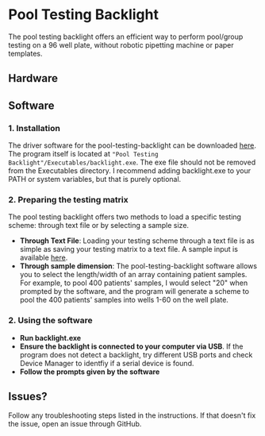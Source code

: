 # Pool Testing Backlight
The pool testing backlight offers an efficient way to perform pool/group testing on a 96 well plate, without robotic pipetting machine or paper templates.

## Hardware

## Software

### 1. Installation
The driver software for the pool-testing-backlight can be downloaded [here](https://adityanarayanan03.github.io/downloads/pool_testing_backlight.html). The program itself is located at ```"Pool Testing Backlight"/Executables/backlight.exe```. The exe file should not be removed from the Executables directory. I recommend adding backlight.exe to your PATH or system variables, but that is purely optional.

### 2. Preparing the testing matrix
The pool testing backlight offers two methods to load a specific testing scheme: through text file or by selecting a sample size.

- **Through Text File**:
Loading your testing scheme through a text file is as simple as saving your testing matrix to a text file. A sample input is available [here](https://github.com/adityanarayanan03/pool-testing-backlight/sample_input.txt).
- **Through sample dimension**:
The pool-testing-backlight software allows you to select the length/width of an array containing patient samples. For example, to pool 400 patients' samples, I would select "20" when prompted by the software, and the program will generate a scheme to pool the 400 patients' samples into wells 1-60 on the well plate.
### 2. Using the software
- **Run backlight.exe**
- **Ensure the backlight is connected to your computer via USB**. If the program does not detect a backlight, try different USB ports and check Device Manager to identfiy if a serial device is found.
- **Follow the prompts given by the software**

## Issues?
Follow any troubleshooting steps listed in the instructions. If that doesn't fix the issue, open an issue through GitHub.
